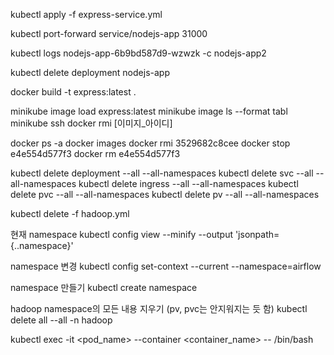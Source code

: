 kubectl apply -f express-service.yml

kubectl port-forward service/nodejs-app 31000

kubectl logs nodejs-app-6b9bd587d9-wzwzk -c nodejs-app2

kubectl delete deployment nodejs-app

docker build -t express:latest .

minikube image load express:latest
minikube image ls --format tabl
minikube ssh
docker rmi [이미지_아이디]

docker ps -a
docker images
docker rmi 3529682c8cee
docker stop e4e554d577f3
docker rm e4e554d577f3

kubectl delete deployment --all --all-namespaces
kubectl delete svc --all --all-namespaces
kubectl delete ingress --all --all-namespaces
kubectl delete pvc --all --all-namespaces
kubectl delete pv --all --all-namespaces

kubectl delete -f hadoop.yml

현재 namespace
kubectl config view --minify --output 'jsonpath={..namespace}'

namespace 변경
kubectl config set-context --current --namespace=airflow

namespace 만들기
kubectl create namespace

hadoop namespace의 모든 내용 지우기 (pv, pvc는 안지워지는 듯 함)
kubectl delete all --all -n hadoop

kubectl exec -it <pod_name> --container <container_name> -- /bin/bash
